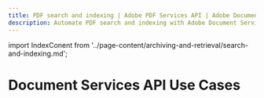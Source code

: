 ```yaml
---
title: PDF search and indexing | Adobe PDF Services API | Adobe Document Services
description: Automate PDF search and indexing with Adobe Document Services. Our PDF Services API helps you create, convert, OCR PDFs and more. Free 6-month trial. Learn more today.
---
```


import IndexConent from '../page-content/archiving-and-retrieval/search-and-indexing.md';


<Hero slots="heading" variant="fullwidth" theme="dark"  customLayout className="herobgImage Hero-Banner"/>

# Document Services API Use Cases

<MenuWrapperComponent  menuItem= 'subMenuPages'  slots="content"  repeat="1" theme="lightest" className="Search-and-Indexing"/>

<IndexConent />
